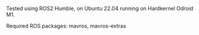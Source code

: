 Tested using ROS2 Humble, on Ubuntu 22.04 running on Hardkernel Odroid M1. 

Required ROS packages: 
mavros, mavros-extras 
